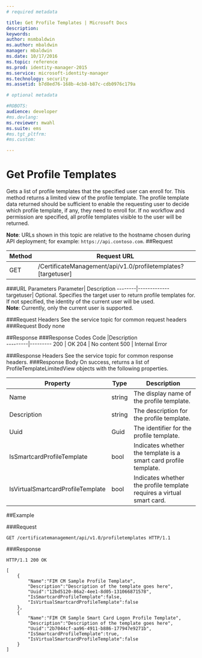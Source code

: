 ```yaml
---
# required metadata

title: Get Profile Templates | Microsoft Docs
description:
keywords:
author: msmbaldwin
ms.author: mbaldwin
manager: mbaldwin
ms.date: 10/17/2016
ms.topic: reference
ms.prod: identity-manager-2015
ms.service: microsoft-identity-manager
ms.technology: security
ms.assetid: b7d8ed76-168b-4cb8-b87c-cdb0976c179a

# optional metadata

#ROBOTS:
audience: developer
#ms.devlang:
ms.reviewer: mwahl
ms.suite: ems
#ms.tgt_pltfrm:
#ms.custom:

---
```


# Get Profile Templates
Gets a list of profile templates that the specified user can enroll for. This method  returns a limited view of the profile template. The profile template data returned should be sufficient to enable the requesting user to decide which profile template, if any, they need to enroll for. If no workflow and permission are specified, all profile templates visible to the user will be returned.

**Note**: URLs shown in this topic are relative to the hostname chosen during API deployment; for example: `https://api.contoso.com`.
##Request


Method  |Request URL  
---------|---------
GET     |/CertificateManagement/api/v1.0/profiletemplates?\[targetuser\] 

###URL Parameters
Parameter| Description
--------|-------------
targetuser| Optional. Specifies the target user to return profile templates for. If not specified, the identity of the current user will be used. <br/>**Note**: Currently, only the current user is supported.

###Request Headers
See the service topic for common request headers
###Request Body
none

##Response
###Response Codes
Code  |Description  
---------|---------
200     | OK
204 | No content
500 | Internal Error

###Response Headers
See the service topic for common response headers.
###Response Body
On success, returns a list of ProfileTemplateLimitedView objects with the following properties.

Property| Type| Description
--------|-----|--------
Name| string| The display name of the profile template.
Description| string| The description for the profile template.
Uuid| Guid| The identifier for the profile template.
IsSmartcardProfileTemplate| bool| Indicates whether the template is a smart card profile template.
IsVirtualSmartcardProfileTemplate| bool| Indicates whether the profile template requires a virtual smart card.

##Example

###Request
```
GET /certificatemanagement/api/v1.0/profiletemplates HTTP/1.1
```
###Response
```
HTTP/1.1 200 OK

[
    {
        "Name":"FIM CM Sample Profile Template",
        "Description":"Description of the template goes here",
        "Uuid":"12bd5120-86a2-4ee1-8d05-131066871578",
        "IsSmartcardProfileTemplate":false,
        "IsVirtualSmartcardProfileTemplate":false
    },
    {
        "Name":"FIM CM Sample Smart Card Logon Profile Template",
        "Description":"Description of the template goes here",
        "Uuid":"2b7044cf-aa96-4911-b886-177947e9271b",
        "IsSmartcardProfileTemplate":true,
        "IsVirtualSmartcardProfileTemplate":false
    }
]

```       

